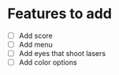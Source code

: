 # Features to add
 - [ ] Add score
 - [ ] Add menu
 - [ ] Add eyes that shoot lasers
 - [ ] Add color options
